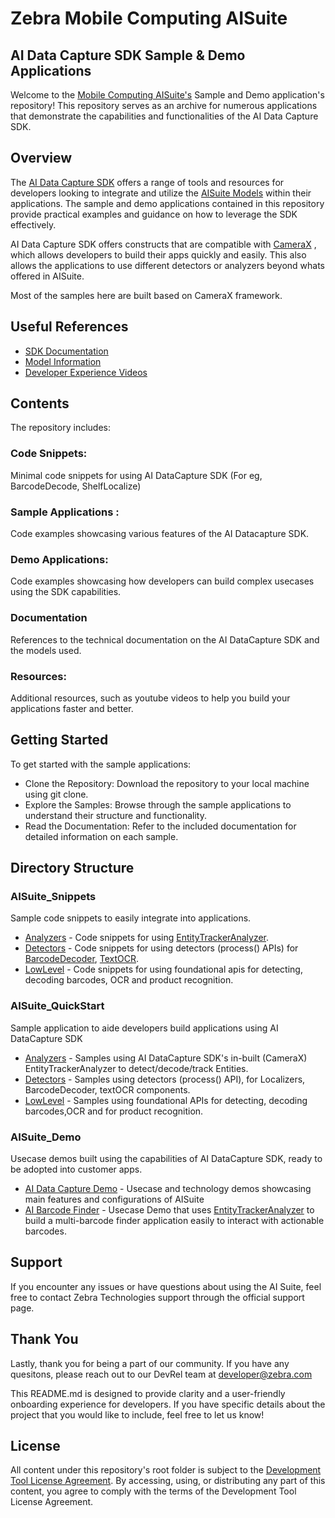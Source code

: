 # Zebra Mobile Computing AISuite
## AI Data Capture SDK Sample & Demo Applications

Welcome to the [Mobile Computing AISuite's](https://www.zebra.com/ap/en/software/mobile-computer-software/zebra-mobile-computing-ai-suite.html) Sample and Demo application's repository! This repository serves as an archive for numerous applications that demonstrate the capabilities and functionalities of the AI Data Capture SDK.

## Overview
The [AI Data Capture SDK](https://techdocs.zebra.com/ai-datacapture/latest/about/) offers a range of tools and resources for developers looking to integrate and utilize the [AISuite Models](https://techdocs.zebra.com/ai-datacapture/latest/setup/#featuresmodels) within their applications. The sample and demo applications contained in this repository provide practical examples and guidance on how to leverage the SDK effectively.

AI Data Capture SDK offers constructs that are compatible with [CameraX](https://developer.android.com/media/camera/camerax) , which allows developers to build their apps quickly and easily. This also allows the applications to use different detectors or analyzers beyond whats offered in AISuite.

Most of the samples here are built based on CameraX framework. 

## Useful References
- [SDK Documentation](https://techdocs.zebra.com/ai-datacapture/latest/about/)
- [Model Information](https://techdocs.zebra.com/ai-datacapture/latest/setup/#featuresmodels)
- [Developer Experience Videos](https://www.youtube.com/zebratechnologies)

## Contents
The repository includes:

### Code Snippets: 
Minimal code snippets for using AI DataCapture SDK (For eg, BarcodeDecode, ShelfLocalize)

### Sample Applications : 
Code examples showcasing various features of the AI Datacapture SDK.

### Demo Applications: 
Code examples showcasing how developers can build complex usecases using the SDK capabilities.

### Documentation
References to the technical documentation on the AI DataCapture SDK and the models used.

### Resources:
Additional resources, such as youtube videos to help you build your applications faster and better.

## Getting Started
To get started with the sample applications:

- Clone the Repository: Download the repository to your local machine using git clone.
- Explore the Samples: Browse through the sample applications to understand their structure and functionality.
- Read the Documentation: Refer to the included documentation for detailed information on each sample.


## Directory Structure

### AISuite_Snippets
Sample code snippets to easily integrate into applications.

- [Analyzers](AISuite_Snippets/app/src/main/java/com/zebra/example/java/analyzers) - Code snippets for using [EntityTrackerAnalyzer](https://techdocs.zebra.com/ai-datacapture/latest/camerax/#entitytrackeranalyzer).
- [Detectors](AISuite_Snippets/app/src/main/java/com/zebra/example/java/detectors) - Code snippets for using detectors (process() APIs) for [BarcodeDecoder](https://techdocs.zebra.com/ai-datacapture/latest/barcodedecoder/#processimagedataimagedata), [TextOCR](https://techdocs.zebra.com/ai-datacapture/latest/textocr/#processimagedataimagedataexecutorexecutor).
- [LowLevel](AISuite_Snippets/app/src/main/java/com/zebra/example/java/lowlevel) - Code snippets for using foundational apis for detecting, decoding barcodes, OCR and product recognition.
  
### AISuite_QuickStart
Sample application to aide developers build applications using AI DataCapture SDK

- [Analyzers](AISuite_QuickStart/app/src/main/java/com/zebra/aisuite_quickstart/java/analyzers/barcodetracker) - Samples using AI DataCapture SDK's in-built (CameraX) EntityTrackerAnalyzer to detect/decode/track Entities.
- [Detectors](AISuite_QuickStart/app/src/main/java/com/zebra/aisuite_quickstart/java/detectors) - Samples using detectors (process() API), for Localizers, BarcodeDecoder, textOCR components.
- [LowLevel](AISuite_QuickStart/app/src/main/java/com/zebra/aisuite_quickstart/java/lowlevel) - Samples using foundational APIs for detecting, decoding barcodes,OCR and for product recognition. 
  
### AISuite_Demo
Usecase demos built using the capabilities of AI DataCapture SDK, ready to be adopted into customer apps.
 - [AI Data Capture Demo](AISuite_Demos/AIDataCaptureDemo) - Usecase and technology demos showcasing main features and configurations of AISuite
 - [AI Barcode Finder](AISuite_Demos/AI_Barcode_Finder) - Usecase Demo that uses [EntityTrackerAnalyzer](https://techdocs.zebra.com/ai-datacapture/latest/camerax/#entitytrackeranalyzer) to build a multi-barcode finder application easily to interact with actionable barcodes.

## Support
If you encounter any issues or have questions about using the AI Suite, feel free to contact Zebra Technologies support through the official support page.

## Thank You
Lastly, thank you for being a part of our community. If you have any quesitons, please reach out to our DevRel team at developer@zebra.com

This README.md is designed to provide clarity and a user-friendly onboarding experience for developers. If you have specific details about the project that you would like to include, feel free to let us know!

## License
All content under this repository's root folder is subject to the [Development Tool License Agreement](Zebra%20Development%20Tool%20License.pdf). By accessing, using, or distributing any part of this content, you agree to comply with the terms of the Development Tool License Agreement.
